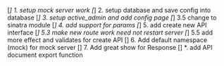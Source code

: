 [*] 1. setup mock server work
[*] 2. setup database and save config into database
[*] 3. setup active_admin and add config page
[*] 3.5 change to sinatra module
[*] 4. add support for params
[*] 5. add create new API interface
[*] 5.3 make new route work need not restart server
[*] 5.5 add more effect and validates for create API
[] 6. Add default namespace (mock) for mock server
[] 7. Add great show for Response
[] *. add API document export function
